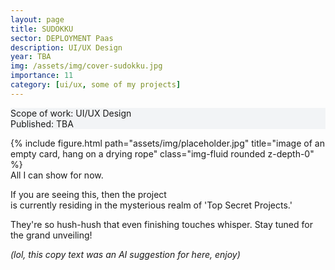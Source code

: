 ```yaml
---
layout: page
title: SUDOKKU
sector: DEPLOYMENT Paas
description: UI/UX Design
year: TBA
img: /assets/img/cover-sudokku.jpg
importance: 11
category: [ui/ux, some of my projects]
---
```


<div class="px-3 pt-3 pb-1 mb-3 rounded" style="background-color: rgba(43, 86, 127, .05);">
    <p>
    Scope of work: UI/UX Design<br>
    Published: TBA<br>
    <!-- <a href="https://www.iaotech.space">Visit the Website ↗</a> -->
    </p>
 </div>

<div class="row">
    <div class="col-sm">
        {% include figure.html path="assets/img/placeholder.jpg" title="image of an empty card, hang on a drying rope" class="img-fluid rounded z-depth-0" %}
    </div>
</div>
<div class="caption">
    All I can show for now.
</div>

<div class="row mt-5 text-md-center justify-content-center">
    <div class="col-lg-8">
        <p>If you are seeing this, then the project <br> is currently residing in the mysterious realm of 'Top Secret Projects.' </p>
        <p>They're so hush-hush that even finishing touches whisper. Stay tuned for the grand unveiling!</p>
        <p><em>(lol, this copy text was an AI suggestion for here, enjoy)</em></p>
    </div>    
</div>
